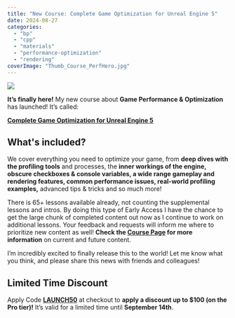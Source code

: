 ```yaml
---
title: "New Course: Complete Game Optimization for Unreal Engine 5"
date: 2024-08-27
categories: 
  - "bp"
  - "cpp"
  - "materials"
  - "performance-optimization"
  - "rendering"
coverImage: "Thumb_Course_PerfHero.jpg"
---
```


[![](images/Thumb_Course_PerfHero_narrow.png)](https://courses.tomlooman.com/p/unrealperformance?coupon_code=LAUNCH50)

**It’s finally here!** My new course about **Game Performance & Optimization** has launched! It’s called:

[**Complete Game Optimization for Unreal Engine 5**](https://courses.tomlooman.com/p/unrealperformance?coupon_code=LAUNCH50)

## What's included?

We cover everything you need to optimize your game, from **deep dives with the profiling tools** and processes, the **inner workings of the engine, obscure checkboxes & console variables, a wide range gameplay and rendering features, common performance issues, real-world profiling examples,** advanced tips & tricks and so much more!

There is 65+ lessons available already, not counting the supplemental lessons and intros. By doing this type of Early Access I have the chance to get the large chunk of completed content out now as I continue to work on additional lessons. Your feedback and requests will inform me where to prioritize new content as well! **Check the [Course Page](https://courses.tomlooman.com/p/unrealperformance?coupon_code=LAUNCH50) for more information** on current and future content.

I’m incredibly excited to finally release this to the world! Let me know what you think, and please share this news with friends and colleagues!

## Limited Time Discount

Apply Code [**LAUNCH50**](https://courses.tomlooman.com/p/unrealperformance?coupon_code=LAUNCH50) at checkout to **apply a discount up to $100 (on the Pro tier)!** It’s valid for a limited time until **September 14th**.

